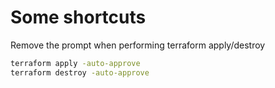 # Some shortcuts

Remove the prompt when performing terraform apply/destroy

```bash
terraform apply -auto-approve
terraform destroy -auto-approve
```
